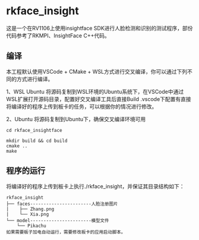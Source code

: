 # rkface_insight
这是一个在RV1106上使用insightface SDK进行人脸检测和识别的测试程序，部份代码参考了RKMPI、InsightFace C++代码。

## 编译
本工程默认使用VSCode + CMake + WSL方式进行交叉编译，你可以通过下列不同的方式进行编译。

1、WSL Ubuntu
将源码复制到WSL环境的Ubuntu系统下，在VSCode中通过WSL扩展打开源码目录，配置好交叉编译工具后直接Build .vscode下配置有直接将编译好的程序上传到板卡的任务，可以根据你的情况进行修改。

2、Ubuntu
将源码复制到Ubuntu下，确保交叉编译环境可用
```
cd rkface_insightface

mkdir build && cd build
cmake ..
make
```

## 程序的运行
将编译好的程序上传到板卡上执行./rkface_insight，并保证其目录结构如下：

```
rkface_insight
├── faces-----------------------人脸注册图片
|    ├── Zhang.png
|    └── Xia.png
└── model-----------------------模型文件 
    └── Pikachu
如果需要板子加电自动运行，需要修改板卡的应用启动脚本。
```